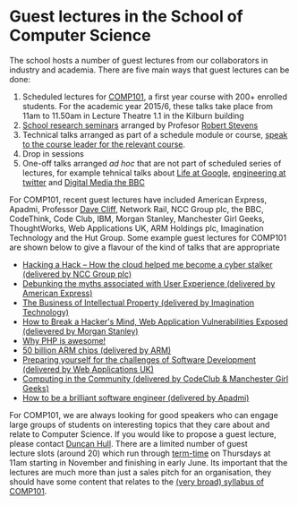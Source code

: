 # Guest lectures in the School of Computer Science

The school hosts a number of guest lectures from our collaborators in industry and academia. There are five main ways that guest lectures can be done:

  1. Scheduled lectures for [COMP101](https://studentnet.cs.manchester.ac.uk/ugt/COMP10120/syllabus/), a first year course with 200+ enrolled students. For the academic year 2015/6, these talks take place from 11am to 11.50am in Lecture Theatre 1.1 in the Kilburn building
  2. [School research seminars](http://www.cs.manchester.ac.uk/our-research/seminars/) arranged by Profesor [Robert Stevens](http://www.cs.man.ac.uk/~stevensr/)
  3. Technical talks arranged as part of a schedule module or course, [speak to the course leader for the relevant course](http://www.cs.manchester.ac.uk/about-us/staff/).
  4. Drop in sessions
  5. One-off talks arranged *ad hoc* that are not part of scheduled series of lectures, for example tehnical talks about [Life at Google](https://docs.google.com/presentation/d/1_YQw3gyfOVGB4C0HAM89eREGTJ95GSMwnCv48UWws1s/edit?pli=1), [engineering at twitter](http://www.cs.manchester.ac.uk/about-us/news-and-events/full-article/?articleid=188) and [Digital Media the BBC](http://www.cs.manchester.ac.uk/industry/news/full-article/?articleid=432)

For COMP101, recent guest lectures have included American Express, Apadmi, Professor [Dave Cliff](https://en.wikipedia.org/wiki/Dave_Cliff_(computer_scientist)), Network Rail, NCC Group plc, the BBC,  CodeThink, Code Club, IBM, Morgan Stanley, Manchester Girl Geeks, ThoughtWorks, Web Applications UK, ARM Holdings plc, Imagination Technology and the Hut Group. Some example guest lectures for COMP101 are shown below to give a flavour of the kind of talks that are appropriate

* [Hacking a Hack – How the cloud helped me become a cyber stalker (delivered by NCC Group plc)](http://www.cs.manchester.ac.uk/study/news/full-article/?articleid=1916)
* [Debunking the myths associated with User Experience (delivered by American Express)](http://www.cs.manchester.ac.uk/about-us/news-and-events/full-article/?articleid=1797)
* [The Business of Intellectual Property (delivered by Imagination Technology)](https://dl.dropboxusercontent.com/u/3560709/Business%20of%20IP%20-%20Updated%2018112014.pdf)
* [How to Break a Hacker's Mind, Web Application Vulnerabilities Exposed (delievered by Morgan Stanley)](http://www.cs.manchester.ac.uk/employability/news/full-article/?articleid=628)
* [Why PHP is awesome!](http://www.cs.manchester.ac.uk/about-us/news-and-events/full-article/?articleid=734)
* [50 billion ARM chips (delivered by ARM)](http://www.cs.manchester.ac.uk/about-us/news-and-events/full-article/?articleid=790)
* [Preparing yourself for the challenges of Software Development (delivered by Web Applications UK)](http://www.cs.manchester.ac.uk/industry/news/full-article/?articleid=402)
* [Computing in the Community (delivered by CodeClub & Manchester Girl Geeks)](http://www.cs.manchester.ac.uk/employability/news/full-article/?articleid=1929)
* [How to be a brilliant software engineer (delivered by Apadmi)](http://www.cs.manchester.ac.uk/industry/news/full-article/?articleid=2002)

For COMP101, we are always looking for good speakers who can engage large groups of students on interesting topics that they care about and relate to Computer Science. If you would like to propose a guest lecture, please contact [Duncan Hull](http://www.cs.man.ac.uk/~hulld/). There are a limited number of guest lecture slots (around 20) which run through [term-time](http://www.manchester.ac.uk/discover/key-dates/) on Thursdays at 11am starting in November and finishing in early June. Its important that the lectures are much more than just a sales pitch for an organisation, they should have some content that relates to the [(very broad) syllabus of COMP101](https://studentnet.cs.manchester.ac.uk/ugt/COMP10120/syllabus/).
